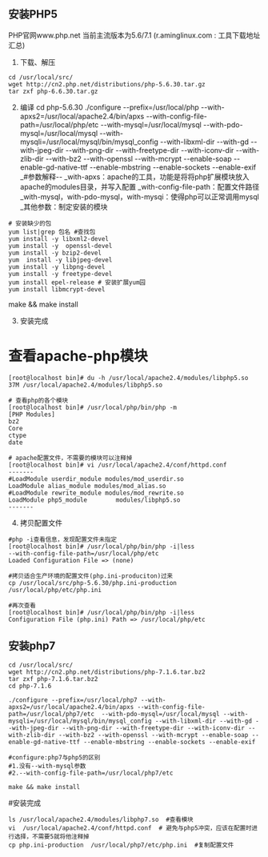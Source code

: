## 安装PHP5
PHP官网www.php.net
当前主流版本为5.6/7.1
(r.aminglinux.com : 工具下载地址汇总)

1. 下载、解压
```
cd /usr/local/src/ 
wget http://cn2.php.net/distributions/php-5.6.30.tar.gz
tar zxf php-6.6.30.tar.gz
```

2. 编译
cd php-5.6.30
./configure --prefix=/usr/local/php --with-apxs2=/usr/local/apache2.4/bin/apxs --with-config-file-path=/usr/local/php/etc  --with-mysql=/usr/local/mysql --with-pdo-mysql=/usr/local/mysql --with-mysqli=/usr/local/mysql/bin/mysql_config --with-libxml-dir --with-gd --with-jpeg-dir --with-png-dir --with-freetype-dir --with-iconv-dir --with-zlib-dir --with-bz2 --with-openssl --with-mcrypt --enable-soap --enable-gd-native-ttf --enable-mbstring --enable-sockets --enable-exif
_#参数解释--
_with-apxs：apache的工具，功能是将将php扩展模块放入apache的modules目录，并写入配置
_with-config-file-path：配置文件路径
_with-mysql，with-pdo-mysql，with-mysqi：使得php可以正常调用mysql
_其他参数：制定安装的模块
```
# 安装缺少的包
yum list|grep 包名 #查找包
yum install -y libxml2-devel
yum install -y  openssl-devel
yum install -y bzip2-devel
yum  install -y libjpeg-devel
yum install -y libpng-devel
yum install -y freetype-devel
yum install epel-release # 安装扩展yum园
yum install libmcrypt-devel
```
make && make install  

3. 安装完成
# 查看apache-php模块
```
[root@localhost bin]# du -h /usr/local/apache2.4/modules/libphp5.so 
37M	/usr/local/apache2.4/modules/libphp5.so

# 查看php的各个模块
[root@localhost bin]# /usr/local/php/bin/php -m
[PHP Modules]
bz2
Core
ctype
date

# apache配置文件，不需要的模块可以注释掉
[root@localhost bin]# vi /usr/local/apache2.4/conf/httpd.conf
-------
#LoadModule userdir_module modules/mod_userdir.so
LoadModule alias_module modules/mod_alias.so
#LoadModule rewrite_module modules/mod_rewrite.so
LoadModule php5_module        modules/libphp5.so
-------
```

4. 拷贝配置文件
```
#php -i查看信息，发现配置文件未指定
[root@localhost bin]# /usr/local/php/bin/php -i|less
--with-config-file-path=/usr/local/php/etc
Loaded Configuration File => (none)

#拷贝适合生产环境的配置文件(php.ini-produciton)过来
cp /usr/local/src/php-5.6.30/php.ini-production  /usr/local/php/etc/php.ini

#再次查看
[root@localhost bin]# /usr/local/php/bin/php -i|less
Configuration File (php.ini) Path => /usr/local/php/etc
```

## 安装php7

```
cd /usr/local/src/ 
wget http://cn2.php.net/distributions/php-7.1.6.tar.bz2
tar zxf php-7.1.6.tar.bz2
cd php-7.1.6

./configure --prefix=/usr/local/php7 --with-apxs2=/usr/local/apache2.4/bin/apxs --with-config-file-path=/usr/local/php7/etc  --with-pdo-mysql=/usr/local/mysql --with-mysqli=/usr/local/mysql/bin/mysql_config --with-libxml-dir --with-gd --with-jpeg-dir --with-png-dir --with-freetype-dir --with-iconv-dir --with-zlib-dir --with-bz2 --with-openssl --with-mcrypt --enable-soap --enable-gd-native-ttf --enable-mbstring --enable-sockets --enable-exif

#configure:php7与php5的区别
#1.没有--with-mysql参数
#2.--with-config-file-path=/usr/local/php7/etc

make && make install
```
#安装完成
```
ls /usr/local/apache2.4/modules/libphp7.so  #查看模块
vi  /usr/local/apache2.4/conf/httpd.conf  # 避免与php5冲突，应该在配置时进行选择，不需要5就将他注释掉
cp php.ini-production  /usr/local/php7/etc/php.ini  #复制配置文件
```
